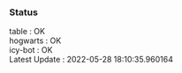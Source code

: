 ### Status


table : OK  
hogwarts : OK  
icy-bot : OK  
Latest Update : 2022-05-28 18:10:35.960164
